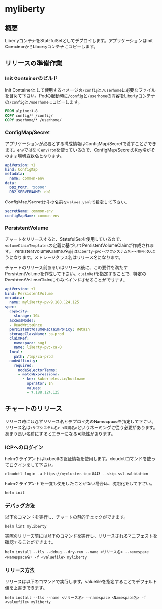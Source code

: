 # myliberty

## 概要

LibertyコンテナをStatefulSetとしてデプロイします。アプリケーションはInit ContainerからLibertyコンテナにコピーします。

## リリースの準備作業

### Init Containerのビルド

Init Containerとして使用するイメージの`/config`と`/userhome`に必要なファイルを含めて下さい。Podの起動時に`/config`と`/userhome`の内容をLibertyコンテナの`/config`と`/userhome`にコピーします。

```dockerfile
FROM alpine:3.8
COPY config/* /config/
COPY userhome/* /userhome/
```

### ConfigMap/Secret

アプリケーションが必要とする構成情報はConfigMap/Secretで渡すことができます。`env`ではなく`envFrom`を使っているので、ConfigMap/SecretのKey名がそのまま環境変数名となります。

```yaml
apiVersion: v1
kind: ConfigMap
metadata:
  name: common-env
data:
  DB2_PORT: "50000"
  DB2_SERVERNAME: db2
```

ConfigMap/Secretはその名前を`values.yaml`で指定して下さい。

```yaml
secretName: common-env
configMapName: common-env
```

### PersistentVolume

チャートをリリースすると、StatefulSetを使用しているので、`volumeClaimTemplates`の定義に基づいてPersistentVolumeClaimが作成されます。
PersistentVolumeClaimの名前は`liberty-pvc-<サブシステム名>-<番号>`のようになります。ストレージクラス名はリリース名になります。

チャートのリリース前あるいはリリース後に、この要件を満たすPersistentVolumeを作成して下さい。`claimRef`を指定することで、特定のPersistentVolumeClaimにのみバインドさせることができます。

```yaml
apiVersion: v1
kind: PersistentVolume
metadata:
  name: myliberty-pv-9.188.124.125
spec:
  capacity:
    storage: 1Gi
  accessModes:
  - ReadWriteOnce
  persistentVolumeReclaimPolicy: Retain
  storageClassName: ca-prod
  claimRef:
    namespace: sugi
    name: liberty-pvc-ca-0
  local:
    path: /tmp/ca-prod
  nodeAffinity:
    required:
      nodeSelectorTerms:
      - matchExpressions:
        - key: kubernetes.io/hostname
          operator: In
          values:
          - 9.188.124.125

```

## チャートのリリース

リリース時には必ずリリース名とデプロイ先のNamespaceを指定して下さい。リリース名は`<サブシステム名>-<環境名>`というネーミングに従う必要があります。あまり長い名前にするとエラーになる可能性があります。

### ICPへのログイン

helmクライアントはkubectlの認証情報を使用します。cloudctlコマンドを使ってログインをして下さい。

```
cloudctl login -a https://mycluster.icp:8443 --skip-ssl-validation
```

helmクライアントを一度も使用したことがない場合は、初期化をして下さい。

```
helm init
```

### デバッグ方法

以下のコマンドを実行し、チャートの静的チェックができます。

```
helm lint myliberty
```

実際のリリース前には以下のコマンドを実行し、リリースされるマニフェストを確認することができます。

```
helm install --tls --debug --dry-run --name <リリース名> --namespace <Namespace名> -f <valuefile> myliberty
```

### リリース方法

リリースは以下のコマンドで実行します。valuefileを指定することでデフォルト値を上書きできます。

```
helm install --tls --name <リリース名> --namespace <Namespace名> -f <valuefile> myliberty
```
